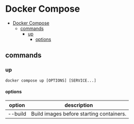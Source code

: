 # Docker Compose

- [Docker Compose](#docker-compose)
  - [commands](#commands)
    - [up](#up)
      - [options](#options)

## commands

### up

```shell
docker compose up [OPTIONS] [SERVICE...]
```

#### options

| option  | description                              |
| ------- | ---------------------------------------- |
| --build | Build images before starting containers. |
